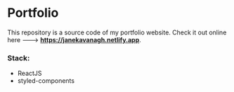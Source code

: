 # Portfolio

This repository is a source code of my portfolio website.
Check it out online here ---> **https://janekavanagh.netlify.app**.

### Stack: 

- ReactJS
- styled-components


